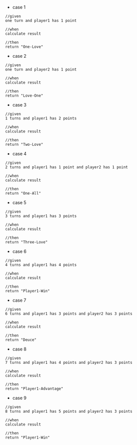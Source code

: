 - case 1
```text
//given
one turn and player1 has 1 point

//when
calculate result

//then
return "One-Love"
```
- case 2
```text
//given
one turn and player2 has 1 point

//when
calculate result

//then
return "Love-One"

```
- case 3
```text
//given
1 turns and player1 has 2 points

//when
calculate result

//then
return "Two-Love"
```
- case 4
```text
//given
2 turns and player1 has 1 point and player2 has 1 point

//when
calculate result

//then
return "One-All"
```
- case 5
```text
//given
3 turns and player1 has 3 points

//when
calculate result

//then
return "Three-Love"
```
- case 6
```text
//given
4 turns and player1 has 4 points

//when
calculate result

//then
return "Player1-Win"
```
- case 7
```text
//given
6 turns and player1 has 3 points and player2 has 3 points

//when
calculate result

//then
return "Deuce"
```
- case 8
```text
//given
7 turns and player1 has 4 points and player2 has 3 points

//when
calculate result

//then
return "Player1-Advantage"
```
- case 9
```text
//given
8 turns and player1 has 5 points and player2 has 3 points

//when
calculate result

//then
return "Player1-Win"
```